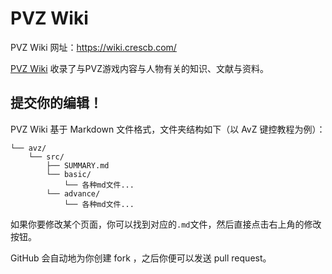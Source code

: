 # PVZ Wiki

PVZ Wiki 网址：https://wiki.crescb.com/

[PVZ Wiki](https://wiki.crescb.com/) 收录了与PVZ游戏内容与人物有关的知识、文献与资料。

## 提交你的编辑！

PVZ Wiki 基于 Markdown 文件格式，文件夹结构如下（以 AvZ 键控教程为例）：

```
└── avz/
    └── src/
        ├── SUMMARY.md
        └── basic/
            └── 各种md文件...
        └── advance/
            └── 各种md文件...
```

如果你要修改某个页面，你可以找到对应的```.md```文件，然后直接点击右上角的修改按钮。

GitHub 会自动地为你创建 fork ，之后你便可以发送 pull request。
